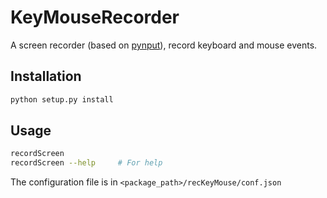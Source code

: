 # KeyMouseRecorder
A screen recorder (based on [pynput](https://pypi.org/project/pynput/)), record keyboard and mouse events.

## Installation
```bash
python setup.py install
```

## Usage
```bash
recordScreen
recordScreen --help     # For help
```
The configuration file is in `<package_path>/recKeyMouse/conf.json`